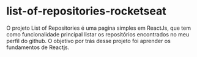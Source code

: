 # list-of-repositories-rocketseat
O projeto List of Repositories é uma pagina simples em ReactJs, que tem como funcionalidade principal listar os repositórios encontrados no meu perfil do github. O objetivo por trás desse projeto foi aprender os fundamentos de Reactjs.
